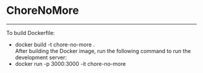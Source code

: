 # ChoreNoMore
---
To build Dockerfile:  <br>
- docker build -t chore-no-more . <br>
After building the Docker image, run the following command to run the development server: <br>
- docker run -p 3000:3000 -it chore-no-more <br>
